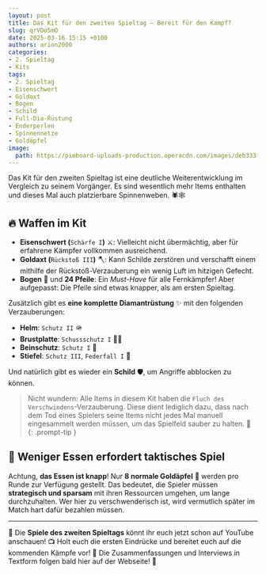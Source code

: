 ```yaml
---
layout: post
title: Das Kit für den zweiten Spieltag – Bereit für den Kampf?
slug: qrVDo5mO
date: 2025-03-16 15:15 +0100
authors: arion2000
categories:
- 2. Spieltag
- Kits
tags:
- 2. Spieltag
- Eisenschwert
- Goldaxt
- Bogen
- Schild
- Full-Dia-Rüstung
- Enderperlen
- Spinnennetze
- Goldäpfel
image:
  path: https://pinboard-uploads-production.operacdn.com/images/deb333f5-0df0-4e86-8651-c84f08100fe0/6415c2ee-adb6-46be-bd9a-3f1def634971/2464c1c8-6d22-4c3f-a833-f00f451b331f.png
---
```

Das Kit für den zweiten Spieltag ist eine deutliche Weiterentwicklung im Vergleich zu seinem Vorgänger. Es sind wesentlich mehr Items enthalten und dieses Mal auch platzierbare Spinnenweben. 🕷️🕸️

## 🔥 Waffen im Kit

- **Eisenschwert (**`Schärfe I`**)** ⚔️: Vielleicht nicht übermächtig, aber für erfahrene Kämpfer vollkommen ausreichend.
- **Goldaxt (**`Rückstoß III`**)** 🪓: Kann Schilde zerstören und verschafft einem mithilfe der Rückstoß-Verzauberung ein wenig Luft im hitzigen Gefecht.
- **Bogen** 🏹 und **24 Pfeile**: Ein *Must-Have* für alle Fernkämpfer! Aber aufgepasst: Die Pfeile sind etwas knapper, als am ersten Spieltag.

Zusätzlich gibt es **eine komplette Diamantrüstung** ✨ mit den folgenden Verzauberungen:

- **Helm**: `Schutz II` 🪖
- **Brustplatte**: `Schussschutz I` 🦸‍♂️
- **Beinschutz**: `Schutz I` 👖
- **Stiefel**: `Schutz III`, `Federfall I` 👢

Und natürlich gibt es wieder ein **Schild** 🛡️, um Angriffe abblocken zu können.

> Nicht wundern: Alle Items in diesem Kit haben die `Fluch des Verschwindens`-Verzauberung. Diese dient lediglich dazu, dass nach dem Tod eines Spielers seine Items nicht jedes Mal manuell eingesammelt werden müssen, um das Spielfeld sauber zu halten. 🧹
{: .prompt-tip }

## 🍏 Weniger Essen erfordert taktisches Spiel

Achtung, **das Essen ist knapp**! Nur **8 normale Goldäpfel** 🍎 werden pro Runde zur Verfügung gestellt. Das bedeutet, die Spieler müssen **strategisch und sparsam** mit ihren Ressourcen umgehen, um lange durchzuhalten. Wer hier zu verschwenderisch ist, wird vermutlich später im Match hart dafür bezahlen müssen.

---

🎥 Die **Spiele des zweiten Spieltags** könnt ihr euch jetzt schon auf YouTube anschauen! 📺 Holt euch die ersten Eindrücke und bereitet euch auf die kommenden Kämpfe vor! 💪 Die Zusammenfassungen und Interviews in Textform folgen bald hier auf der Webseite! 🤩
